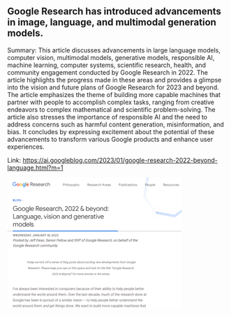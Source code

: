 ## Google Research has introduced advancements in image, language, and multimodal generation models.
Summary: This article discusses advancements in large language models, computer vision, multimodal models, generative models, responsible AI, machine learning, computer systems, scientific research, health, and community engagement conducted by Google Research in 2022. The article highlights the progress made in these areas and provides a glimpse into the vision and future plans of Google Research for 2023 and beyond. The article emphasizes the theme of building more capable machines that partner with people to accomplish complex tasks, ranging from creative endeavors to complex mathematical and scientific problem-solving. The article also stresses the importance of responsible AI and the need to address concerns such as harmful content generation, misinformation, and bias. It concludes by expressing excitement about the potential of these advancements to transform various Google products and enhance user experiences.

Link: https://ai.googleblog.com/2023/01/google-research-2022-beyond-language.html?m=1

<img src="/img/e64f1067-31cc-426e-beca-93a3cf6559cc.png" width="400" />
<br/><br/>
